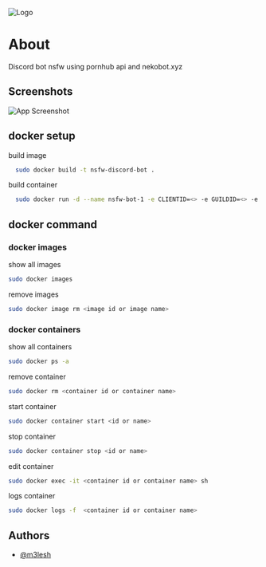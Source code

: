 ![Logo](https://i.imgur.com/TfrLA1z.png)
# About

Discord bot nsfw using pornhub api and nekobot.xyz

## Screenshots

![App Screenshot](https://i.imgur.com/FjFi8wK.png)

## docker setup

build image

```bash
  sudo docker build -t nsfw-discord-bot .
```

build container

```bash
  sudo docker run -d --name nsfw-bot-1 -e CLIENTID=<> -e GUILDID=<> -e TOKEN=<> -e channel_id=<> -e roleid=<> nsfw-discord-bot
```


## docker command

### docker images

show all images

```bash
sudo docker images
```

remove images


```bash
sudo docker image rm <image id or image name>
```

### docker containers

show all containers

```bash
sudo docker ps -a
```

remove container

```bash
sudo docker rm <container id or container name>
```

start container

```bash
sudo docker container start <id or name>
```
stop container

```bash
sudo docker container stop <id or name>
```
edit container

```bash
sudo docker exec -it <container id or container name> sh
```
logs container


```bash
sudo docker logs -f  <container id or container name>
```

## Authors

- [@m3lesh](https://github.com/m3lesh)
